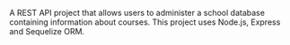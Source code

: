 A REST API project that allows users to administer a school database containing information about courses. This project uses Node.js, Express and Sequelize ORM.